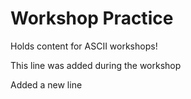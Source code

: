 # Workshop Practice

Holds content for ASCII workshops!

This line was added during the workshop

Added a new line
